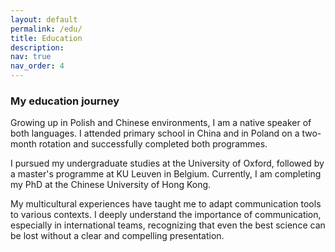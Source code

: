 ```yaml
---
layout: default
permalink: /edu/
title: Education
description:
nav: true
nav_order: 4
---
```


### My education journey

Growing up in Polish and Chinese environments, I am a native speaker of both languages. 
I attended primary school in China and in Poland on a two-month rotation and successfully completed both programmes. 

I pursued my undergraduate studies at the University of Oxford, followed by a master's programme at KU Leuven in Belgium.
Currently, I am completing my PhD at the Chinese University of Hong Kong. 

My multicultural experiences have taught me to adapt communication tools to various contexts. 
I deeply understand the importance of communication, especially in international teams, recognizing that even the best science can be lost without a clear and compelling presentation. 

